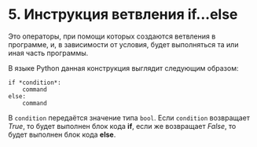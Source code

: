 # 5. Инструкция ветвления if...else

Это операторы, при помощи которых создаются ветвления в программе, и, в зависимости от условия, будет выполняться та или иная часть программы.

В языке Python данная конструкция выглядит следующим образом:

```
if *condition*:
    command
else:
    command
```

В `condition` передаётся значение типа `bool`. Если `condition` возвращает *True*, то будет выполнен блок кода **if**, если же возвращает *False*, то будет выполнен блок кода **else**.
